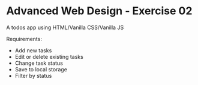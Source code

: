 ﻿# Advanced Web Design - Exercise 02
A todos app using HTML/Vanilla CSS/Vanilla JS

Requirements:
- Add new tasks
- Edit or delete existing tasks
- Change task status
- Save to local storage
- Filter by status
